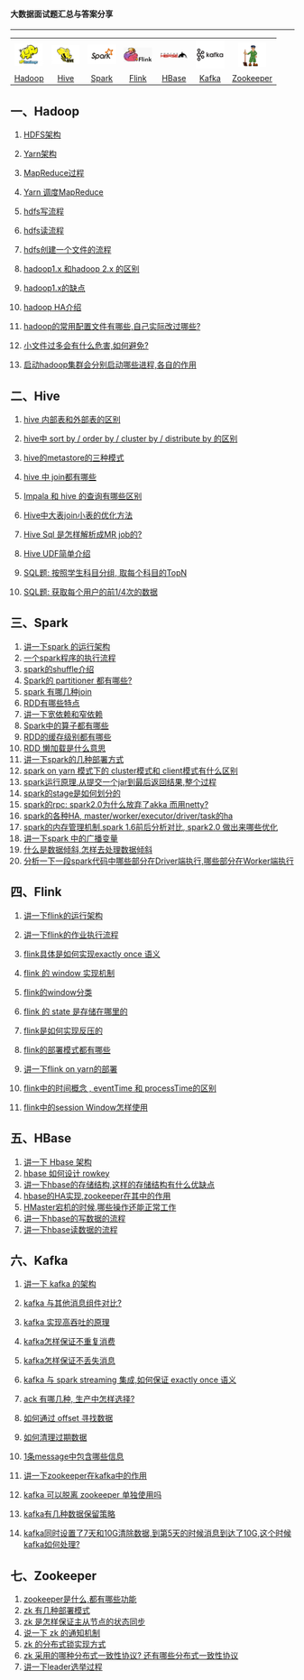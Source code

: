 #### 大数据面试题汇总与答案分享

------

<table>
    <tr>
     <th><img width="50px" src="./pictures/hadoop.jpg"></th>
     <th><img width="50px" src="./pictures/hive.jpg"></th>
     <th><img width="50px" src="./pictures/spark.jpg"></th>
     <th><img width="50px" src="./pictures/flink.png"></th>
     <th><img width="50px" src="./pictures/hbase.png"></th>
     <th><img width="50px" src="./pictures/kafka.png"></th>
     <th><img width="50px" src="./pictures/zookeeper.jpg"></th>
    </tr>
<tr>
  <td align="center"><a href="#一hadoop">Hadoop</a></td>
  <td align="center"><a href="#二hive">Hive</a></td>
  <td align="center"><a href="#三spark">Spark</a></td>
  <td align="center"><a href="#四flink">Flink</a></td>
  <td align="center"><a href="#五hbase">HBase</a></td>
  <td align="center"><a href="#六kafka">Kafka</a></td>
  <td align="center"><a href="#七zookeeper">Zookeeper</a></td>
</tr>
    </table>


## 一、Hadoop

1. [HDFS架构](./docs/HDFS架构.md)

2. [Yarn架构](./docs/Yarn架构.md)

3. [MapReduce过程](./docs/MapReduce过程.md)

4. [Yarn 调度MapReduce](./docs/Yarn调度MapReduce.md)

5. [hdfs写流程](./docs/hdfs写流程.md)

6. [hdfs读流程](./docs/hdfs读流程.md)

7. [hdfs创建一个文件的流程](./docs/hdfs创建一个文件的流程.md)

8. [hadoop1.x 和hadoop 2.x 的区别](./docs/hadoop1.x和hadoop2.x的区别.md)

9. [hadoop1.x的缺点](./docs/hadoop1.x的缺点.md)

10. [hadoop HA介绍](./docs/hadoopHA介绍.md)

11. [hadoop的常用配置文件有哪些,自己实际改过哪些?](./docs/hadoop的常用配置文件有哪些.md)

12. [小文件过多会有什么危害,如何避免?](./docs/小文件过多会有什么危害.md)

13. [启动hadoop集群会分别启动哪些进程,各自的作用](./docs/启动hadoop集群会分别启动哪些进程.md)

    

## 二、Hive

1. [hive 内部表和外部表的区别](./docs/hive内部表和外部表的区别.md)

2. [hive中 sort by / order by / cluster by / distribute by 的区别](./docs/hive四种排序方式的区别.md)

3. [hive的metastore的三种模式](./docs/hive的metastore的三种模式.md)

4. [hive 中 join都有哪些](./docs/hive中join都有哪些.md)

5. [Impala 和 hive 的查询有哪些区别](./docs/Impala和hive的查询有哪些区别.md)

6. [Hive中大表join小表的优化方法](./docs/Hive中大表join小表的优化方法.md)

7. [Hive Sql 是怎样解析成MR job的?](./docs/HiveToMR.md)

8. [Hive UDF简单介绍](./docs/HiveUDF简单介绍.md)

9. [SQL题: 按照学生科目分组, 取每个科目的TopN](./docs/按照学生科目取每个科目的TopN.md)

10. [SQL题: 获取每个用户的前1/4次的数据](./docs/获取每个用户的前1/4次的数据.md)

    

## 三、Spark

1. [讲一下spark 的运行架构](./docs/讲一下spark的运行架构.md)
2. [一个spark程序的执行流程](./docs/一个spark程序的执行流程.md)
3. [spark的shuffle介绍](./docs/spark的shuffle介绍.md)
4. [Spark的 partitioner 都有哪些?](./docs/Spark的partitioner都有哪些.md)
5. [spark 有哪几种join](./docs/spark有哪几种join.md)
6. [RDD有哪些特点](./docs/RDD有哪些特点.md)
7. [讲一下宽依赖和窄依赖](./docs/讲一下宽依赖和窄依赖.md)
8. [Spark中的算子都有哪些](./docs/Spark中的算子都有哪些.md)
9. [RDD的缓存级别都有哪些](./docs/RDD的缓存级别都有哪些.md)
10. [RDD 懒加载是什么意思](./docs/RDD懒加载是什么意思.md)
11. [讲一下spark的几种部署方式](./docs/讲一下spark的几种部署方式.md)
12. [spark on yarn 模式下的 cluster模式和 client模式有什么区别](./docs/spark中cluster模式和client模式有什么区别.md)
13. [spark运行原理,从提交一个jar到最后返回结果,整个过程](./docs/spark从提交一个jar到最后返回结果.md)
14. [spark的stage是如何划分的](./docs/spark的stage是如何划分的.md)
15. [spark的rpc: spark2.0为什么放弃了akka 而用netty?](./docs/spark2.0为什么放弃了akka而用netty.md)
16. [spark的各种HA,  master/worker/executor/driver/task的ha](./docs/spark的各种HA.md)
17. [spark的内存管理机制,spark 1.6前后分析对比, spark2.0 做出来哪些优化](./docs/spark的内存管理机制.md)
18. [讲一下spark 中的广播变量](./docs/spark中的广播变量.md)
19. [什么是数据倾斜,怎样去处理数据倾斜](./docs/怎样去处理数据倾斜.md)
20. [分析一下一段spark代码中哪些部分在Driver端执行,哪些部分在Worker端执行](./docs/分析一下一段spark代码中哪些部分在Driver端执行.md)

## 四、Flink

1. [讲一下flink的运行架构](./docs/讲一下flink的运行架构.md)

2. [讲一下flink的作业执行流程](./docs/讲一下flink的作业执行流程.md)

3. [flink具体是如何实现exactly once 语义](./docs/flink具体是如何实现exactlyonce语义.md)

4. [flink 的 window 实现机制](./docs/flink的window实现机制.md)

5. [flink的window分类](./docs/flink的window分类.md)

6. [flink 的 state 是存储在哪里的](./docs/flink的state是存储在哪里的.md)

7. [flink是如何实现反压的](./docs/flink是如何实现反压的.md)

8. [flink的部署模式都有哪些](./docs/flink的部署模式都有哪些.md)

9. [讲一下flink on yarn的部署](./docs/讲一下flinkonyarn的部署.md)

10. [flink中的时间概念 , eventTime 和 processTime的区别](./docs/flink中的时间概念.md)

11. [flink中的session Window怎样使用](./docs/flink中的sessionWindow怎样使用.md)

    


## 五、HBase

1. [讲一下 Hbase 架构](./docs/讲一下Hbase架构.md)
2. [hbase 如何设计 rowkey](./docs/hbase如何设计rowkey.md)
3. [讲一下hbase的存储结构,这样的存储结构有什么优缺点](./docs/讲一下hbase的存储结构.md)
4. [hbase的HA实现,zookeeper在其中的作用](./docs/hbase的HA实现.md)
5. [HMaster宕机的时候,哪些操作还能正常工作](./docs/HMaster宕机.md)
6. [讲一下hbase的写数据的流程](./docs/讲一下hbase的写数据的流程.md)
7. [讲一下hbase读数据的流程](./docs/讲一下hbase读数据的流程.md)

## 六、Kafka

1. [讲一下 kafka 的架构](./docs/讲一下kafka的架构.md)

2. [kafka 与其他消息组件对比?](./docs/kafka与其他消息组件对比.md)

3. [kafka 实现高吞吐的原理](./docs/kafka实现高吞吐的原理.md)

4. [kafka怎样保证不重复消费](./docs/kafka怎样保证不重复消费.md)

5. [kafka怎样保证不丢失消息](./docs/kafka怎样保证不丢失消息.md)

6. [kafka 与 spark streaming 集成,如何保证 exactly once 语义](./docs/kafka与sparkstreaming集成.md)

7. [ack 有哪几种, 生产中怎样选择?](./docs/ack有哪几种.md)

8. [如何通过 offset 寻找数据](./docs/如何通过offset寻找数据.md)

9. [如何清理过期数据](./docs/如何清理过期数据.md)

10. [1条message中包含哪些信息](./docs/1条message中包含哪些信息.md)

11. [讲一下zookeeper在kafka中的作用](./docs/讲一下zookeeper在kafka中的作用.md)

12. [kafka 可以脱离 zookeeper 单独使用吗](./docs/kafka可以脱离zookeeper单独使用吗.md)

13. [kafka有几种数据保留策略](./docs/kafka有几种数据保留策略.md)

14. [kafka同时设置了7天和10G清除数据,到第5天的时候消息到达了10G,这个时候kafka如何处理?](./docs/kafka同时设置了7天和10G清除数据.md)

    

## 七、Zookeeper

1. [zookeeper是什么,都有哪些功能](./docs/zo]okeeper是什么.md)
2. [zk 有几种部署模式](./docs/zk有几种部署模式.md)
3. [zk 是怎样保证主从节点的状态同步](./docs/zk是怎样保证主从节点的状态同步.md)
4. [说一下 zk 的通知机制](./docs/说一下zk的通知机制.md)
5. [zk 的分布式锁实现方式](./docs/zk的分布式锁实现方式.md)
6. [zk 采用的哪种分布式一致性协议? 还有哪些分布式一致性协议](./docs/大数据生态圈还有哪些选举协议.md)
7. [讲一下leader选举过程](./docs/讲一下leader选举过程.md)

